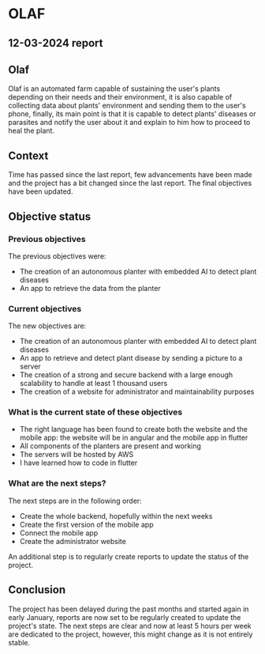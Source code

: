 # OLAF

## 12-03-2024 report

## Olaf

Olaf is an automated farm capable of sustaining the user's plants depending on their needs and their environment, it is also capable of collecting data about plants' environment and sending them to the user's phone, finally, its main point is that it is capable to detect plants' diseases or parasites and notify the user about it and explain to him how to proceed to heal the plant.

## Context

Time has passed since the last report, few advancements have been made and the project has a bit changed since the last report. The final objectives have been updated. 

## Objective status

### Previous objectives

The previous objectives were:
- The creation of an autonomous planter with embedded AI to detect plant diseases
- An app to retrieve the data from the planter
  
### Current objectives

The new objectives are:
- The creation of an autonomous planter with embedded AI to detect plant diseases
- An app to retrieve and detect plant disease by sending a picture to a server
- The creation of a strong and secure backend with a large enough scalability to handle at least 1 thousand users
- The creation of a website for administrator and maintainability purposes

### What is the current state of these objectives

- The right language has been found to create both the website and the mobile app: the website will be in angular and the mobile app in flutter
- All components of the planters are present and working
- The servers will be hosted by AWS
- I have learned how to code in flutter

### What are the next steps?

The next steps are in the following order:
- Create the whole backend, hopefully within the next weeks
- Create the first version of the mobile app
- Connect the mobile app
- Create the administrator website

An additional step is to regularly create reports to update the status of the project.

## Conclusion

The project has been delayed during the past months and started again in early January, reports are now set to be regularly created to update the project's state. The next steps are clear and now at least 5 hours per week are dedicated to the project, however, this might change as it is not entirely stable.


